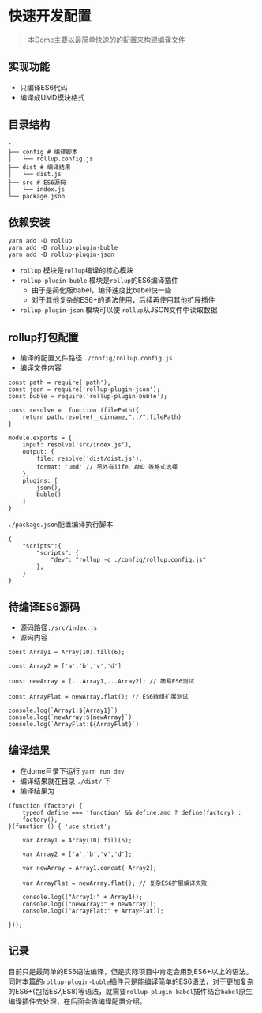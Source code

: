 
# 快速开发配置
> 本Dome主要以最简单快速的的配置来构建编译文件

## 实现功能
- 只编译ES6代码
- 编译成UMD模块格式

## 目录结构

```
·.
├── config # 编译脚本
│   └── rollup.config.js
├── dist # 编译结果
│   └── dist.js
├── src # ES6源码
│   └── index.js
└── package.json

```
## 依赖安装

```
yarn add -D rollup
yarn add -D rollup-plugin-buble
yarn add -D rollup-plugin-json
```

- `rollup` 模块是`rollup`编译的核心模块
- `rollup-plugin-buble` 模块是`rollup`的ES6编译插件
  - 由于是简化版babel，编译速度比babel快一些
  - 对于其他复杂的ES6+的语法使用，后续再使用其他扩展插件
- `rollup-plugin-json` 模块可以使 `rollup`从JSON文件中读取数据

## rollup打包配置  

- 编译的配置文件路径 `./config/rollup.config.js`
- 编译文件内容
```
const path = require('path');
const json = require('rollup-plugin-json');
const buble = require('rollup-plugin-buble');

const resolve =  function (filePath){
    return path.resolve(__dirname,"../",filePath)
}

module.exports = {
    input: resolve('src/index.js'),
    output: {
        file: resolve('dist/dist.js'),
        format: 'umd' // 另外有iife、AMD 等格式选择
    },
    plugins: [ 
        json(), 
        buble() 
    ]
}

```
`./package.json`配置编译执行脚本
```
{
    "scripts":{
        "scripts": {
            "dev": "rollup -c ./config/rollup.config.js"
        },
    }
}
```

## 待编译ES6源码  

- 源码路径`./src/index.js`
- 源码内容
```
const Array1 = Array(10).fill(6);

const Array2 = ['a','b','v','d']

const newArray = [...Array1,...Array2]; // 简易ES6测试

const ArrayFlat = newArray.flat(); // ES6数组扩展测试

console.log(`Array1:${Array1}`)
console.log(`newArray:${newArray}`)
console.log(`ArrayFlat:${ArrayFlat}`)
```

## 编译结果

- 在dome目录下运行 `yarn run dev `
- 编译结果就在目录 `./dist/` 下
- 编译结果为
```
(function (factory) {
	typeof define === 'function' && define.amd ? define(factory) :
	factory();
}(function () { 'use strict';

	var Array1 = Array(10).fill(6);

	var Array2 = ['a','b','v','d'];

	var newArray = Array1.concat( Array2);

	var ArrayFlat = newArray.flat(); // 复杂ES6扩展编译失败

	console.log(("Array1:" + Array1));
	console.log(("newArray:" + newArray));
	console.log(("ArrayFlat:" + ArrayFlat));

}));
```

## 记录  

目前只是最简单的ES6语法编译，但是实际项目中肯定会用到ES6+以上的语法。同时本篇的`rollup-plugin-buble`插件只是能编译简单的ES6语法，对于更加复杂的ES6+(包括ES7,ES8)等语法，就需要`rollup-plugin-babel`插件结合`babel`原生编译插件去处理，在后面会做编译配置介绍。
